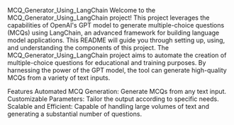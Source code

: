 MCQ_Generator_Using_LangChain
Welcome to the MCQ_Generator_Using_LangChain project! This project leverages the capabilities of OpenAI's GPT model to generate multiple-choice questions (MCQs) using LangChain, an advanced framework for building language model applications. This README will guide you through setting up, using, and understanding the components of this project.
The MCQ_Generator_Using_LangChain project aims to automate the creation of multiple-choice questions for educational and training purposes. By harnessing the power of the GPT model, the tool can generate high-quality MCQs from a variety of text inputs.

Features
Automated MCQ Generation: Generate MCQs from any text input.
Customizable Parameters: Tailor the output according to specific needs.
Scalable and Efficient: Capable of handling large volumes of text and generating a substantial number of questions.
